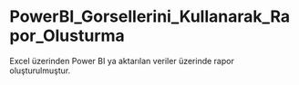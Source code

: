 # PowerBI_Gorsellerini_Kullanarak_Rapor_Olusturma
Excel üzerinden Power BI ya aktarılan veriler üzerinde rapor oluşturulmuştur.
